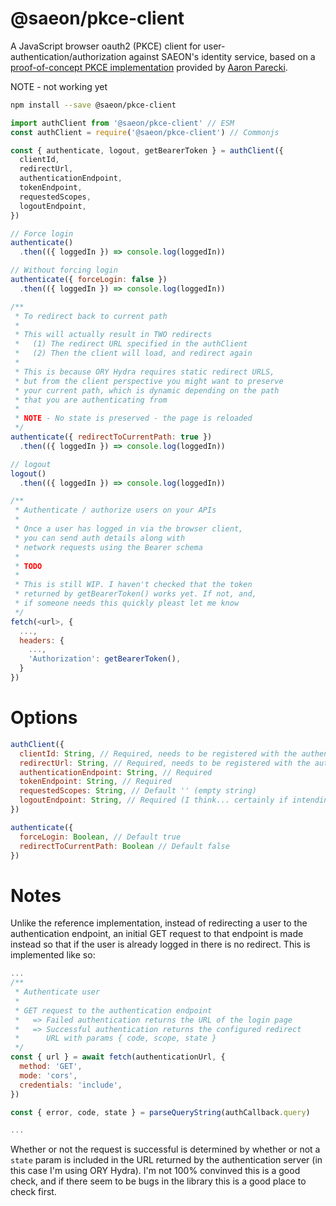 # @saeon/pkce-client
A JavaScript browser oauth2 (PKCE) client for user-authentication/authorization against SAEON's identity service, based on a [proof-of-concept PKCE implementation](https://github.com/aaronpk/pkce-vanilla-js) provided by [Aaron Parecki](https://github.com/aaronpk).

NOTE - not working yet

```sh
npm install --save @saeon/pkce-client
```

```js
import authClient from '@saeon/pkce-client' // ESM
const authClient = require('@saeon/pkce-client') // Commonjs
```

```js
const { authenticate, logout, getBearerToken } = authClient({
  clientId,
  redirectUrl,
  authenticationEndpoint,
  tokenEndpoint,
  requestedScopes,
  logoutEndpoint,
})

// Force login
authenticate()
  .then(({ loggedIn }) => console.log(loggedIn))

// Without forcing login
authenticate({ forceLogin: false })
  .then(({ loggedIn }) => console.log(loggedIn))

/**
 * To redirect back to current path
 * 
 * This will actually result in TWO redirects
 *   (1) The redirect URL specified in the authClient
 *   (2) Then the client will load, and redirect again
 * 
 * This is because ORY Hydra requires static redirect URLS,
 * but from the client perspective you might want to preserve
 * your current path, which is dynamic depending on the path
 * that you are authenticating from
 * 
 * NOTE - No state is preserved - the page is reloaded
 */
authenticate({ redirectToCurrentPath: true })
  .then(({ loggedIn }) => console.log(loggedIn))

// logout
logout()
  .then(({ loggedIn }) => console.log(loggedIn))

/**
 * Authenticate / authorize users on your APIs
 * 
 * Once a user has logged in via the browser client,
 * you can send auth details along with
 * network requests using the Bearer schema
 * 
 * TODO
 * 
 * This is still WIP. I haven't checked that the token
 * returned by getBearerToken() works yet. If not, and,
 * if someone needs this quickly pleast let me know
 */
fetch(<url>, {
  ...,
  headers: {
    ...,
    'Authorization': getBearerToken(),
  }
})
```

# Options
```js
authClient({
  clientId: String, // Required, needs to be registered with the authentication provider
  redirectUrl: String, // Required, needs to be registered with the authentication provider
  authenticationEndpoint: String, // Required
  tokenEndpoint: String, // Required
  requestedScopes: String, // Default '' (empty string)
  logoutEndpoint: String, // Required (I think... certainly if intending to call logout())
})

authenticate({
  forceLogin: Boolean, // Default true
  redirectToCurrentPath: Boolean // Default false
})
```

# Notes
Unlike the reference implementation, instead of redirecting a user to the authentication endpoint, an initial GET request to that endpoint is made instead so that if the user is already logged in there is no redirect. This is implemented like so:

```js
...
/**
 * Authenticate user
 *
 * GET request to the authentication endpoint
 *   => Failed authentication returns the URL of the login page
 *   => Successful authentication returns the configured redirect
 *      URL with params { code, scope, state }
 */
const { url } = await fetch(authenticationUrl, {
  method: 'GET',
  mode: 'cors',
  credentials: 'include',
})

const { error, code, state } = parseQueryString(authCallback.query)

...
```

Whether or not the request is successful is determined by whether or not a `state` param is included in the URL returned by the authentication server (in this case I'm using ORY Hydra). I'm not 100% convinved this is a good check, and if there seem to be bugs in the library this is a good place to check first.
